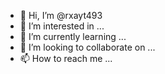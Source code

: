 - 👋 Hi, I’m @rxayt493
- 👀 I’m interested in ...
- 🌱 I’m currently learning ...
- 💞️ I’m looking to collaborate on ...
- 📫 How to reach me ...

<!---
rxayt493/rxayt493 is a ✨ special ✨ repository because its `README.md` (this file) appears on your GitHub profile.
You can click the Preview link to take a look at your changes.
--->
